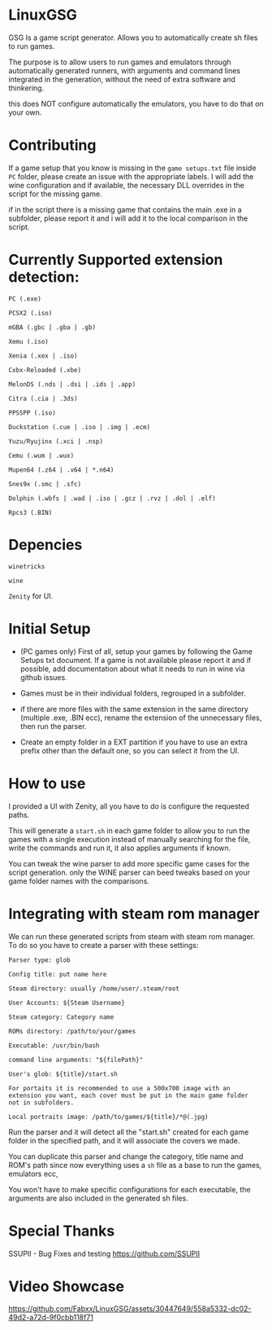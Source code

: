 # LinuxGSG
GSG Is a game script  generator. Allows you to automatically create sh files to run games.

The purpose is to allow users to run games and emulators through automatically generated runners, with arguments and command lines integrated in the 
generation, without the need of extra software and thinkering.

this does NOT configure automatically the emulators, you have to do that on your own.

# Contributing

If a game setup that you know is missing in the `game setups.txt` file inside `PC` folder, please create an issue with the appropriate labels.
I will add the wine configuration and if available, the necessary DLL overrides in the script for the missing game.

if in the script there is a missing game that contains the main .exe in a subfolder, please report it and i will add it to the
local comparison in the script.


# Currently Supported extension detection:
```
PC (.exe)

PCSX2 (.iso)

mGBA (.gbc | .gba | .gb)

Xemu (.iso)

Xenia (.xex | .iso)

Cxbx-Reloaded (.xbe)

MelonDS (.nds | .dsi | .ids | .app)

Citra (.cia | .3ds)

PPSSPP (.iso)

Duckstation (.cue | .iso | .img | .ecm)  

Yuzu/Ryujinx (.xci | .nsp)

Cemu (.wum | .wux)

Mupen64 (.z64 | .v64 | *.n64)

Snes9x (.smc | .sfc)

Dolphin (.wbfs | .wad | .iso | .gcz | .rvz | .dol | .elf)

Rpcs3 (.BIN)
```
# Depencies
`winetricks`

`wine` 

`Zenity` for UI.

# Initial Setup
- (PC games only) First of all, setup your games by following the Game Setups txt document. If a game is not available please report it
  and if possible, add documentation about what it needs to run in wine via github issues.

- Games must be in their individual folders, regrouped in a subfolder.

- if there are more files with the same extension in the same directory (multiple .exe, .BIN ecc), rename the extension of the unnecessary files, then run the parser.

- Create an empty folder in a EXT partition if you have to use an extra prefix other than the default one, so you can select it from the UI.

# How to use

I provided a UI with Zenity, all you have to do is configure the requested paths.

This will generate a `start.sh` in each game folder to allow you to run the games with a single execution instead of manually
searching for the file, write the commands and run it, it also applies arguments if known.

You can tweak the wine parser to add more specific game cases for the script generation.
only the WINE parser can beed tweaks based on your game folder names with the comparisons.

# Integrating with steam rom manager

We can run these generated scripts from steam with steam rom manager. To do so you have to create a parser with these settings:

```
Parser type: glob

Config title: put name here

Steam directory: usually /home/user/.steam/root

User Accounts: ${Steam Username}

Steam category: Category name

ROMs directory: /path/to/your/games

Executable: /usr/bin/bash

command line arguments: "${filePath}"

User's glob: ${title}/start.sh

For portaits it is recommended to use a 500x700 image with an extension you want, each cover must be put in the main game folder
not in subfolders.

Local portraits image: /path/to/games/${title}/*@(.jpg)
```

Run the parser and it will detect all the "start.sh" created for each game folder in the specified path, and it will associate the covers we made.

You can duplicate this parser and change the category, title name and ROM's path since now everything uses a `sh` file as a base to run the games, emulators ecc,

You won't have to make specific configurations for each executable, the arguments are also included in the generated sh files.


# Special Thanks

SSUPII - Bug Fixes and testing https://github.com/SSUPII

# Video Showcase

https://github.com/Fabxx/LinuxGSG/assets/30447649/558a5332-dc02-49d2-a72d-9f0cbb118f71

